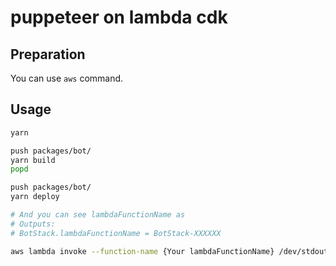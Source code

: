 # puppeteer on lambda cdk

## Preparation

You can use `aws` command.

## Usage

```sh
yarn

push packages/bot/
yarn build
popd

push packages/bot/
yarn deploy

# And you can see lambdaFunctionName as
# Outputs:
# BotStack.lambdaFunctionName = BotStack-XXXXXX

aws lambda invoke --function-name {Your lambdaFunctionName} /dev/stdout
```

